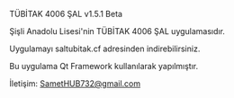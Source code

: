 ﻿TÜBİTAK 4006 ŞAL v1.5.1 Beta



Şişli Anadolu Lisesi'nin TÜBİTAK 4006 ŞAL uygulamasıdır.


Uygulamayı saltubitak.cf adresinden indirebilirsiniz.


Bu uygulama Qt Framework kullanılarak yapılmıştır.



İletişim: SametHUB732@gmail.com
